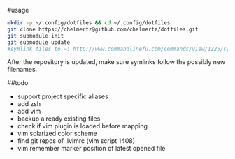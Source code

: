 #usage
```bash
mkdir -p ~/.config/dotfiles && cd ~/.config/dotfiles
git clone https://chelmertz@github.com/chelmertz/dotfiles.git
git submodule init
git submodule update
#symlink files to ~: http://www.commandlinefu.com/commands/view/1225/symlink-all-files-from-a-base-directory-to-a-target-directory
```

After the repository is updated, make sure symlinks follow the possibly new filenames.

##todo
 - support project specific aliases
 - add zsh
 - add vim
 - backup already existing files
 - check if vim plugin is loaded before mapping
 - vim solarized color scheme
 - find git repos of .lvimrc (vim script 1408)
 - vim remember marker position of latest opened file
